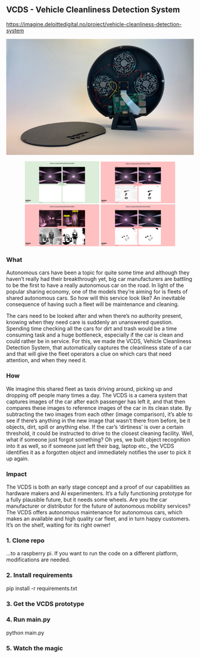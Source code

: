 ## VCDS - Vehicle Cleanliness Detection System

https://imagine.deloittedigital.no/project/vehicle-cleanliness-detection-system
<div style={{display: "block"}}>
  <p align="center">
    <img src="Photos/VCDS-heading-image.jpg" width="700" alt="VCDS picture"/>
  </p>
  <div style={{display: "flex"}}>
    <p align="center">
      <img src="Photos/in-action examples/example interface looks good.png" width="200" alt="VCDS example no difference" title="VCDS example no difference"/>
      <img src="Photos/in-action examples/example interface objects.png" width="200" alt="VCDS example objects" title="VCDS example objects"/>
      <img src="Photos/in-action examples/example objdetect person chair.png" width="200" alt="VCDS example object detection" title="VCDS example object detection"/>
      <img src="Photos/in-action examples/example interface trash.png" width="200" alt="VCDS example trash" title="VCDS example trash"/>
    </p>
  </div>
</div>

### What
Autonomous cars have been a topic for quite some time and although they haven’t really had their breakthrough yet, big car manufacturers are battling to be the first to have a really autonomous car on the road. In light of the popular sharing economy, one of the models they’re aiming for is fleets of shared autonomous cars. So how will this service look like? An inevitable consequence of having such a fleet will be maintenance and cleaning.

The cars need to be looked after and when there’s no authority present, knowing when they need care is suddenly an unanswered question. Spending time checking all the cars for dirt and trash would be a time consuming task and a huge bottleneck, especially if the car is clean and could rather be in service. For this, we made the VCDS, Vehicle Cleanliness Detection System, that automatically captures the cleanliness state of a car and that will give the fleet operators a clue on which cars that need attention, and when they need it.

### How
We imagine this shared fleet as taxis driving around, picking up and dropping off people many times a day. The VCDS is a camera system that captures images of the car after each passenger has left it, and that then compares these images to reference images of the car in its clean state. By subtracting the two images from each other (image comparison), it’s able to see if there’s anything in the new image that wasn’t there from before, be it objects, dirt, spill or anything else. If the car’s ‘dirtiness’ is over a certain threshold, it could be instructed to drive to the closest cleaning facility. Well, what if someone just forgot something? Oh yes, we built object recognition into it as well, so if someone just left their bag, laptop etc., the VCDS identifies it as a forgotten object and immediately notifies the user to pick it up again.

### Impact
The VCDS is both an early stage concept and a proof of our capabilities as hardware makers and AI experimenters. It’s a fully functioning prototype for a fully plausible future, but it needs some wheels. Are you the car manufacturer or distributor for the future of autonomous mobility services? The VCDS offers autonomous maintenance for autonomous cars, which makes an available and high quality car fleet, and in turn happy customers. It’s on the shelf, waiting for its right owner!


### 1. Clone repo
...to a raspberry pi. If you want to run the code on a different platform, modifications are needed.

### 2. Install requirements
pip install -r requirements.txt

### 3. Get the VCDS prototype

### 4. Run main.py
python main.py

### 5. Watch the magic
